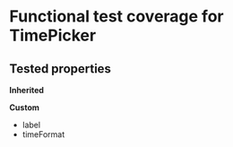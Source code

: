 # Functional test coverage for TimePicker
## Tested properties

**Inherited**


**Custom**
- label
- timeFormat